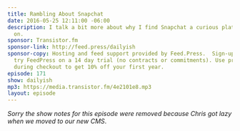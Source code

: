 ```yaml
---
title: Rambling About Snapchat
date: 2016-05-25 12:11:00 -06:00
description: I talk a bit more about why I find Snapchat a curious platform to play
  on.
sponsor: Transistor.fm
sponsor-link: http://feed.press/dailyish
sponsor-copy: Hosting and feed support provided by Feed.Press.  Sign-up today and
  try FeedPress on a 14 day trial (no contracts or commitments). Use promo code "dailyish"
  during checkout to get 10% off your first year.
episode: 171
show: dailyish
mp3: https://media.transistor.fm/4e2101e8.mp3
layout: episode
---
```


<em>Sorry the show notes for this episode were removed because Chris got lazy when we moved to our new CMS</em>.
